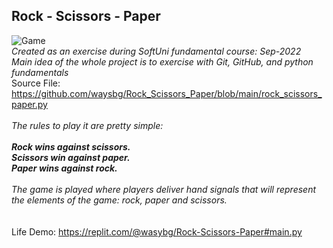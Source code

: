 ## Rock - Scissors - Paper
![Game](https://www.helpmykidlearn.ie/images/uploads/rock,_paper_larger.jpg)<br>
*Created as an exercise during SoftUni fundamental course: Sep-2022*<br>
*Main idea of the whole project is to exercise with Git, GitHub, and python fundamentals*<br>
Source File: https://github.com/waysbg/Rock_Scissors_Paper/blob/main/rock_scissors_paper.py<br>
<br>
*The rules to play it are pretty simple:*<br><br>
***Rock wins against scissors.***<br>
***Scissors win against paper.***<br>
***Paper wins against rock.***<br><br>
*The game is played where players deliver hand signals that will represent the elements of the game: rock, paper and scissors.*<br>
<br>
<br>
Life Demo:
https://replit.com/@wasybg/Rock-Scissors-Paper#main.py
